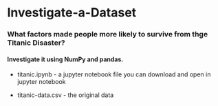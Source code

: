 # Investigate-a-Dataset

### What factors made people more likely to survive from thge Titanic Disaster?

#### Investigate it using NumPy and pandas.

* titanic.ipynb - a jupyter notebook file you can download and open in jupyter notebook

* titanic-data.csv - the original data

